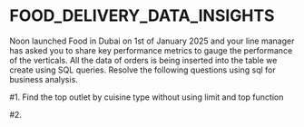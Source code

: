 # FOOD_DELIVERY_DATA_INSIGHTS

Noon launched Food in Dubai on 1st of January 2025 and your line manager has asked you to share key performance metrics to gauge the performance of the verticals. All the data of orders is being inserted into the table we create using SQL queries. Resolve the following questions using sql for business analysis.

#1. Find the top outlet by cuisine type without using limit and top function

#2. 
